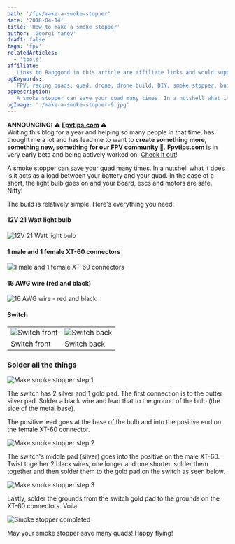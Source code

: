 ```yaml
---
path: '/fpv/make-a-smoke-stopper'
date: '2018-04-14'
title: 'How to make a smoke stopper'
author: 'Georgi Yanev'
draft: false
tags: 'fpv'
relatedArticles:
  - 'tools'
affiliate:
  'Links to Banggood in this article are affiliate links and would support the blog if used to make a purchase.'
ogKeywords:
  'FPV, racing quads, quad, drone, drone build, DIY, smoke stopper, build your own smoke stopper, make a smoke stopper'
ogDescription:
  'A smoke stopper can save your quad many times. In a nutshell what it does is it acts as a load between your battery and your quad. In the case of a short, the light bulb goes on and your board, escs and motors are safe. Nifty!'
ogImage: './make-a-smoke-stopper-9.jpg'
---
```


<div class="article-update-notification">
  <strong>ANNOUNCING: ⚠️ <a href="https://www.fpvtips.com">Fpvtips.com</a> ⚠️</strong><br>
  Writing this blog for a year and helping so many people in that time, has thought me a lot and has lead me to want to
  <strong>create something more, something new, something for our FPV community 💜</strong>. <strong>Fpvtips.com</strong> is in very early beta and being actively worked on. <a href="https://www.fpvtips.com">Check it out</a>!
</div>

A smoke stopper can save your quad many times. In a nutshell what it does is it acts as a load between your battery and your quad. In the case of a short, the light bulb goes on and your board, escs and motors are safe. Nifty!

The build is relatively simple. Here's everything you need:

#### 12V 21 Watt light bulb

![12V 21 Watt light bulb](make-a-smoke-stopper-3.jpg)

#### 1 male and 1 female XT-60 connectors

![1 male and 1 female XT-60 connectors](make-a-smoke-stopper-4.jpg)

#### 16 AWG wire (red and black)

![16 AWG wire - red and black](make-a-smoke-stopper-5.jpg)

#### Switch

|                                             |                                            |
| ------------------------------------------- | ------------------------------------------ |
| ![Switch front](make-a-smoke-stopper-1.jpg) | ![Switch back](make-a-smoke-stopper-2.jpg) |
| Switch front                                | Switch back                                |

### Solder all the things

![Make smoke stopper step 1](make-a-smoke-stopper-6.jpg)

The switch has 2 silver and 1 gold pad. The first connection is to the outter silver pad. Solder a black wire and lead that to the ground of the bulb (the side of the metal base).

The positive lead goes at the base of the bulb and into the positive end on the female XT-60 connector.

![Make smoke stopper step 2](make-a-smoke-stopper-7.jpg)

The switch's middle pad (silver) goes into the positive on the male XT-60. Twist together 2 black wires, one longer and one shorter, solder them together and then solder them to the gold pad on the switch as seen below.

![Make smoke stopper step 3](make-a-smoke-stopper-8.jpg)

Lastly, solder the grounds from the switch gold pad to the grounds on the XT-60 connectors. Voila!

![Smoke stopper completed](make-a-smoke-stopper-9.jpg)

May your smoke stopper save many quads! Happy flying!

[0]: Linkslist
